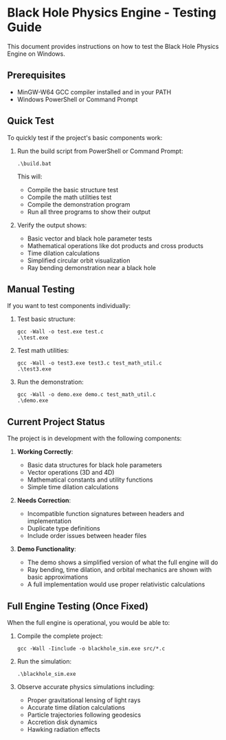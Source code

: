 # Black Hole Physics Engine - Testing Guide

This document provides instructions on how to test the Black Hole Physics Engine on Windows.

## Prerequisites

- MinGW-W64 GCC compiler installed and in your PATH
- Windows PowerShell or Command Prompt

## Quick Test

To quickly test if the project's basic components work:

1. Run the build script from PowerShell or Command Prompt:
   ```
   .\build.bat
   ```

   This will:
   - Compile the basic structure test
   - Compile the math utilities test
   - Compile the demonstration program
   - Run all three programs to show their output

2. Verify the output shows:
   - Basic vector and black hole parameter tests
   - Mathematical operations like dot products and cross products
   - Time dilation calculations
   - Simplified circular orbit visualization
   - Ray bending demonstration near a black hole

## Manual Testing

If you want to test components individually:

1. Test basic structure:
   ```
   gcc -Wall -o test.exe test.c
   .\test.exe
   ```

2. Test math utilities:
   ```
   gcc -Wall -o test3.exe test3.c test_math_util.c
   .\test3.exe
   ```

3. Run the demonstration:
   ```
   gcc -Wall -o demo.exe demo.c test_math_util.c
   .\demo.exe
   ```

## Current Project Status

The project is in development with the following components:

1. **Working Correctly**:
   - Basic data structures for black hole parameters
   - Vector operations (3D and 4D)
   - Mathematical constants and utility functions
   - Simple time dilation calculations

2. **Needs Correction**:
   - Incompatible function signatures between headers and implementation
   - Duplicate type definitions
   - Include order issues between header files

3. **Demo Functionality**:
   - The demo shows a simplified version of what the full engine will do
   - Ray bending, time dilation, and orbital mechanics are shown with basic approximations
   - A full implementation would use proper relativistic calculations

## Full Engine Testing (Once Fixed)

When the full engine is operational, you would be able to:

1. Compile the complete project:
   ```
   gcc -Wall -Iinclude -o blackhole_sim.exe src/*.c
   ```

2. Run the simulation:
   ```
   .\blackhole_sim.exe
   ```

3. Observe accurate physics simulations including:
   - Proper gravitational lensing of light rays
   - Accurate time dilation calculations
   - Particle trajectories following geodesics
   - Accretion disk dynamics
   - Hawking radiation effects 